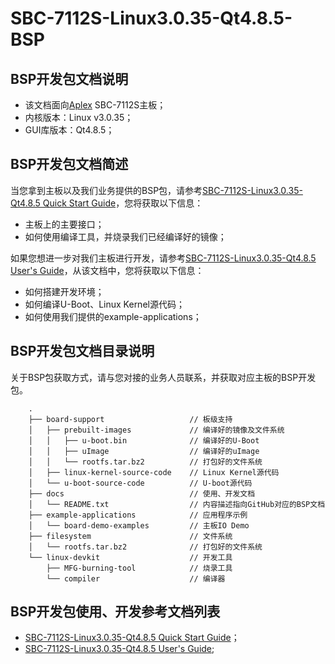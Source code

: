 # SBC-7112S-Linux3.0.35-Qt4.8.5-BSP

## BSP开发包文档说明

* 该文档面向[Aplex](http://www.aplextec.com/cn/home.php) SBC-7112S主板；
* 内核版本：Linux v3.0.35；
* GUI库版本：Qt4.8.5；

## BSP开发包文档简述

当您拿到主板以及我们业务提供的BSP包，请参考[SBC-7112S-Linux3.0.35-Qt4.8.5 Quick Start Guide](Quick_Start_Guide.md)，您将获取以下信息：
* 主板上的主要接口；
* 如何使用编译工具，并烧录我们已经编译好的镜像；

如果您想进一步对我们主板进行开发，请参考[SBC-7112S-Linux3.0.35-Qt4.8.5 User's Guide](User's_Guide.md)，从该文档中，您将获取以下信息：
* 如何搭建开发环境；
* 如何编译U-Boot、Linux Kernel源代码；
* 如何使用我们提供的example-applications；

## BSP开发包文档目录说明

关于BSP包获取方式，请与您对接的业务人员联系，并获取对应主板的BSP开发包。

```
    .
    ├── board-support                   // 板级支持
    │   ├── prebuilt-images             // 编译好的镜像及文件系统
    │   │   ├── u-boot.bin              // 编译好的U-Boot
    │   │   ├── uImage                  // 编译好的uImage
    │   │   └── rootfs.tar.bz2          // 打包好的文件系统
    │   ├── linux-kernel-source-code    // Linux Kernel源代码
    │   └── u-boot-source-code          // U-boot源代码
    ├── docs                            // 使用、开发文档
    │   └── README.txt                  // 内容描述指向GitHub对应的BSP文档
    ├── example-applications            // 应用程序示例
    │   └── board-demo-examples         // 主板IO Demo
    ├── filesystem                      // 文件系统
    │   └── rootfs.tar.bz2              // 打包好的文件系统
    └── linux-devkit                    // 开发工具
        ├── MFG-burning-tool            // 烧录工具
        └── compiler                    // 编译器

```

## BSP开发包使用、开发参考文档列表

* [SBC-7112S-Linux3.0.35-Qt4.8.5 Quick Start Guide](Quick_Start_Guide.md)；
* [SBC-7112S-Linux3.0.35-Qt4.8.5 User's Guide](User's_Guide.md);
